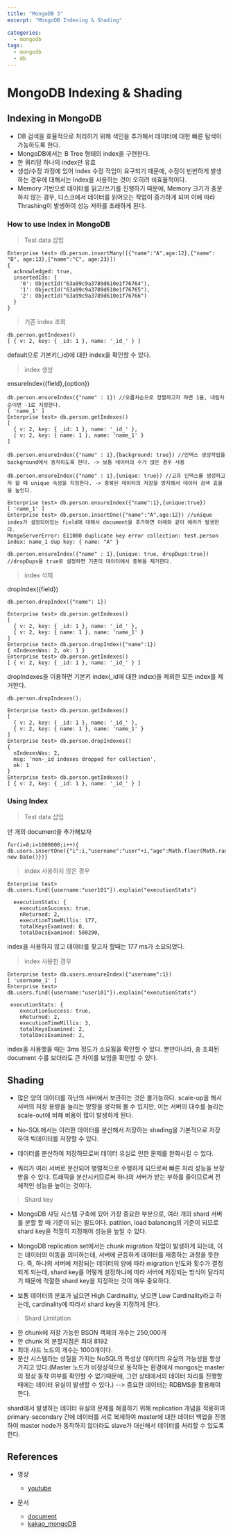 ```yaml
---
title: "MongoDB 3"
excerpt: "MongoDB Indexing & Shading"

categories:
  - mongodb
tags:
  - mongodb
  - db
---
```


# MongoDB Indexing & Shading

## Indexing in MongoDB

- DB 검색을 효율적으로 처리하기 위해 색인을 추가해서 데이터에 대한 빠른 탐색이 가능하도록 한다. 
- MongoDB에서는 B Tree 형태의 index을 구현한다.
- 한 쿼리당 하나의 index만 유효
- 생성/수정 과정에 있어 Index 수정 작업이 요구되기 때문에, 수정이 빈번하게 발생하는 경우에 대해서는 Index을 사용하는 것이 오히려 비효율적이다.
- Memory 기반으로 데이터를 읽고/쓰기를 진행하기 때문에, Memory 크기가 충분하지 않는 경우, 디스크에서 데이터를 읽어오는 작업이 증가하게 되며 이에 따라 Thrashing이 발생하여 성능 저하를 초래하게 된다.

### How to use Index in MongoDB

> Test data 삽입

```
Enterprise test> db.person.insertMany([{"name":"A",age:12},{"name": "B", age:13},{"name":"C", age:23}])
{
  acknowledged: true,
  insertedIds: {
    '0': ObjectId("63a99c9a3789d610e1f76764"),
    '1': ObjectId("63a99c9a3789d610e1f76765"),
    '2': ObjectId("63a99c9a3789d610e1f76766")
  }
}
```

> 기존 index 조회

```
db.person.getIndexes()
[ { v: 2, key: { _id: 1 }, name: '_id_' } ]
```

default으로 기본키(_id)에 대한 index을 확인할 수 있다.

> index 생성

ensureIndex({field},{option})

```
db.person.ensureIndex({"name" : 1}) //오름차순으로 정렬하고자 하면 1을, 내림차순이면 -1로 지정한다.
[ 'name_1' ]
Enterprise test> db.person.getIndexes()
[
  { v: 2, key: { _id: 1 }, name: '_id_' },
  { v: 2, key: { name: 1 }, name: 'name_1' }
]

db.person.ensureIndex({"name" : 1},{background: true}) //인덱스 생성작업을 background에서 동작하도록 한다. -> 보통 데이터의 수가 많은 경우 사용

db.person.ensureIndex({"name" : 1},{unique: true}) //고유 인덱스를 생성하고자 할 때 unique 속성을 지정한다. -> 중복된 데이터의 저장을 방지해서 데이터 검색 효율을 높인다. 

Enterprise test> db.person.ensureIndex({"name":1},{unique:true})
[ 'name_1' ]
Enterprise test> db.person.insertOne({"name":"A",age:12}) //unique index가 설정되어있는 field에 대해서 document을 추가하면 아래와 같이 에러가 발생한다.
MongoServerError: E11000 duplicate key error collection: test.person index: name_1 dup key: { name: "A" }

db.person.ensureIndex({"name" : 1},{unique: true, dropDups:true}) //dropDups을 true로 설정하면 기존의 데이터에서 중복을 제거한다.
```

> index 삭제

dropIndex({field})

```
db.person.dropIndex({"name": 1})

Enterprise test> db.person.getIndexes()
[
  { v: 2, key: { _id: 1 }, name: '_id_' },
  { v: 2, key: { name: 1 }, name: 'name_1' }
]
Enterprise test> db.person.dropIndex({"name":1})
{ nIndexesWas: 2, ok: 1 }
Enterprise test> db.person.getIndexes()
[ { v: 2, key: { _id: 1 }, name: '_id_' } ]
```

dropIndexes을 이용하면 기본키 index(_id에 대한 index)을 제외한 모든 index를 제거한다.

```
db.person.dropIndexes();

Enterprise test> db.person.getIndexes()
[
  { v: 2, key: { _id: 1 }, name: '_id_' },
  { v: 2, key: { name: 1 }, name: 'name_1' }
]
Enterprise test> db.person.dropIndexes()
{
  nIndexesWas: 2,
  msg: 'non-_id indexes dropped for collection',
  ok: 1
}
Enterprise test> db.person.getIndexes()
[ { v: 2, key: { _id: 1 }, name: '_id_' } ]
```


### Using Index

> Test data 삽입

만 개의 document을 추가해보자

```
for(i=0;i<1000000;i++){ db.users.insertOne({"i":i,"username":"user"+i,"age":Math.floor(Math.random()*120),"created": new Date()})}
```

> index 사용하지 않은 경우

```
Enterprise test> db.users.find({username:"user101"}).explain("executionStats")

  executionStats: {
    executionSuccess: true,
    nReturned: 2,
    executionTimeMillis: 177,
    totalKeysExamined: 0,
    totalDocsExamined: 580290,
```

index을 사용하지 않고 데이터를 찾고자 할때는 177 ms가 소요되었다.

> index 사용한 경우

```
Enterprise test> db.users.ensureIndex({"username":1})
[ 'username_1' ]
Enterprise test> db.users.find({username:"user101"}).explain("executionStats")

 executionStats: {
    executionSuccess: true,
    nReturned: 2,
    executionTimeMillis: 3,
    totalKeysExamined: 2,
    totalDocsExamined: 2,
```

index을 사용했을 때는 3ms 정도가 소요됨을 확인할 수 있다. 뿐만아니라, 총 조회된 document 수를 보더라도 큰 차이를 보임을 확인할 수 있다.

## Shading

- 많은 양의 데이터를 하난의 서버에서 보관하는 것은 불가능하다. scale-up을 해서 서버의 저장 용량을 늘리는 방향을 생각해 볼 수 있지만, 이는 서버의 대수를 늘리는 scale-out에 비해 비용이 많이 발생하게 된다.

- No-SQL에서는 이러한 데이터를 분산해서 저장하는 shading을 기본적으로 저장하여 빅데이터를 저장할 수 있다. 

- 데이터를 분산하여 저장하므로써 데이터 유실로 인한 문제를 완화시킬 수 있다.

- 쿼리가 여러 서버로 분산되어 병렬적으로 수행하게 되므로써 빠른 처리 성능을 보장받을 수 있다. 트래픽을 분산시키므로써 하나의 서버가 받는 부하를 줄이므로써 전체적인 성능을 높이는 것이다.

> Shard key

- MongoDB 샤딩 시스템 구축에 있어 가장 중요한 부분으로, 여러 개의 shard 서버를 분할 할 때 기준이 되는 필드이다. patition, load balancing의 기준이 되므로 shard key을 적절히 지정해야 성능을 높일 수 있다.

- MongoDB replication set에서는 chunk migration 작업이 발생하게 되는데, 이는 데이터의 이동을 의미하는데, 서버에 균등하게 데이터를 재종하는 과정을 뜻한다. 즉, 하나의 서버에 저장되는 데이터의 양에 따라 migration 빈도와 횟수가 결정되게 되는데, shard key를 어떻게 설정하냐에 따라 서버에 저장되는 방식이 달라지기 때문에 적절한 shard key을 지정하는 것이 매우 중요하다.

- 보통 데이터의 분포가 넓으면 High Cardinality, 낮으면 Low Cardinality라고 하는데, cardinality에 따라서 shard key을 지정하게 된다.

> Shard Limitation

- 한 chunk에 저장 가능한 BSON 객체의 개수는 250,000개
- 한 chunk 의 분할지점은 최대 8192
- 최대 샤드 노드의 개수는 1000개이다.
- 분산 시스템라는 성질을 가지는 NoSQL의 특성상 데이터의 유실의 가능성을 항상 가지고 있다.(Master 노드가 비정상적으로 동작하는 환경에서 mongos는 master의 정상 동작 여부를 확인할 수 없기때문에, 그런 상태에서의 데이터 처리를 진행할 때에는 데이터 유실이 발생할 수 있다.) --> 중요한 데이터는 RDBMS을 활용해야한다.

shard에서 발생하는 데이터 유실의 문제를 해결하기 위해 replication 개념을 적용하여 primary-secondary 간에 데이터를 서로 복제하여 master에 대한 데이터 백업을 진행하여 master node가 동작하지 않더라도 slave가 대신해서 데이터를 처리할 수 있도록 한다.













## References

- 영상
  - [youtube](https://www.youtube.com/watch?v=81JnYGT2HVQ&list=PL9mhQYIlKEheyXIEL8RQts4zV_uMwdWFj&index=4&ab_channel=SKplanetTacademy)

- 문서
  - [document](https://www.mongodb.com/docs/)
  - [kakao_mongoDB](https://inpa.tistory.com/entry/MONGO-%F0%9F%93%9A-%EB%AA%BD%EA%B3%A0%EB%94%94%EB%B9%84-%ED%8A%B9%EC%A7%95-%EB%B9%84%EA%B5%90-%EA%B5%AC%EC%A1%B0-NoSQL)








